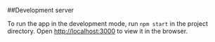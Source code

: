 ##Development server

To run the app in the development mode, run `npm start` in the project directory.
Open [http://localhost:3000](http://localhost:3000) to view it in the browser.
